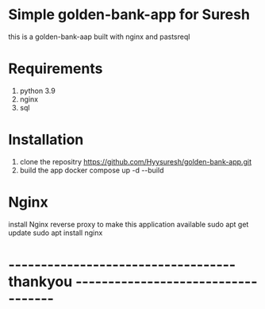 # Simple golden-bank-app for Suresh 
this is a golden-bank-aap built with nginx and pastsreql
# Requirements
1. python 3.9
2. nginx
3. sql

# Installation
1. clone the repositry
https://github.com/Hyysuresh/golden-bank-app.git
2. build the app
docker compose up -d --build


# Nginx
install Nginx reverse proxy to make this application available
sudo apt get update   sudo apt install nginx


# ----------------------------------- thankyou -----------------------------------
